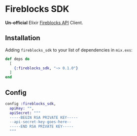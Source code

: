 # Fireblocks SDK

**Un-official** Elixir [Fireblocks API](https://docs.fireblocks.com/api/swagger-ui) Client.

## Installation

Adding `fireblocks_sdk` to your list of dependencies in `mix.exs`:

```elixir
def deps do
  [
    {:fireblocks_sdk, "~> 0.1.0"}
  ]
end
```

## Config

```elixir
config :fireblocks_sdk,
  apiKey: "",
  apiSecret: """
  -----BEGIN RSA PRIVATE KEY-----
  --api-secret-key-goes-here--
  -----END RSA PRIVATE KEY-----
  """
```
